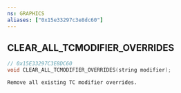 ```yaml
---
ns: GRAPHICS
aliases: ["0x15e33297c3e8dc60"]
---
```

## CLEAR_ALL_TCMODIFIER_OVERRIDES

```c
// 0x15E33297C3E8DC60
void CLEAR_ALL_TCMODIFIER_OVERRIDES(string modifier);
```

```
Remove all existing TC modifier overrides.
```
